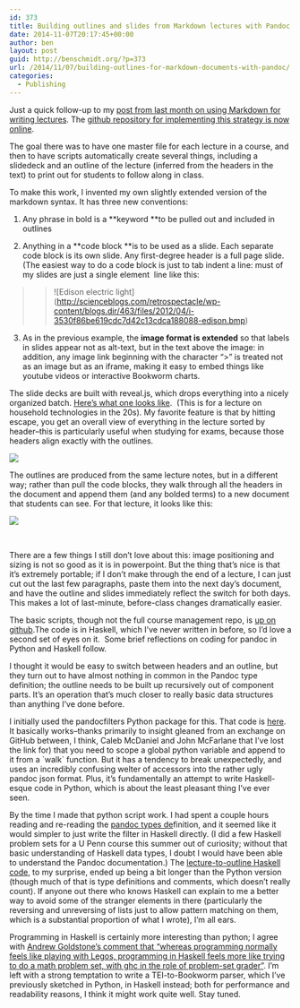 ```yaml
---
id: 373
title: Building outlines and slides from Markdown lectures with Pandoc
date: 2014-11-07T20:17:45+00:00
author: ben
layout: post
guid: http://benschmidt.org/?p=373
url: /2014/11/07/building-outlines-for-markdown-documents-with-pandoc/
categories:
  - Publishing
---
```


Just a quick follow-up to my [post from last month on using Markdown for writing lectures](http://benschmidt.org/2014/09/05/markdown-historical-writing-and-killer-apps/). The [github repository for implementing this strategy is now online](https://github.com/bmschmidt/MarkdownLectures).

The goal there was to have one master file for each lecture in a course, and then to have scripts automatically create several things, including a slidedeck and an outline of the lecture (inferred from the headers in the text) to print out for students to follow along in class.

To make this work, I invented my own slightly extended version of the markdown syntax. It has three new conventions:

1. Any phrase in bold is a **keyword **to be pulled out and included in outlines

2. Anything in a **code block **is to be used as a slide. Each separate code block is its own slide. Any first-degree header is a full page slide. (The easiest way to do a code block is just to tab indent a line: must of my slides are just a single element  line like this:

> > !\[Edison electric light\](http://scienceblogs.com/retrospectacle/wp-content/blogs.dir/463/files/2012/04/i-3530f86be619cdc7d42c13cdca188088-edison.bmp)

3. As in the previous example, the **image format is extended** so that labels in slides appear not as alt-text, but in the text above the image: in addition, any image link beginning with the character &#8220;>&#8221; is treated not as an image but as an iframe, making it easy to embed things like youtube videos or interactive Bookworm charts.

The slide decks are built with reveal.js, which drops everything into a nicely organized batch. [Here&#8217;s what one looks like](http://benschmidt.org/HIST1234/slides/11-05_Systems,_Electricity_and_Household_Labor.html#/the-system-builders).  (This is for a lecture on household technologies in the 20s). My favorite feature is that by hitting escape, you get an overall view of everything in the lecture sorted by header&#8211;this is particularly useful when studying for exams, because those headers align exactly with the outlines.

![](/wp-content/uploads/2014/11/SystemBuilders.png)

The outlines are produced from the same lecture notes, but in a different way; rather than pull the code blocks, they walk through all the headers in the document and append them (and any bolded terms) to a new document that students can see. For that lecture, it looks like this:

![](/wp-content/uploads/2014/11/Outline.png)

&nbsp;

There are a few things I still don&#8217;t love about this: image positioning and sizing is not so good as it is in powerpoint. But the thing that&#8217;s nice is that it&#8217;s extremely portable; if I don&#8217;t make through the end of a lecture, I can just cut out the last few paragraphs, paste them into the next day&#8217;s document, and have the outline and slides immediately reflect the switch for both days. This makes a lot of last-minute, before-class changes dramatically easier.

The basic scripts, though not the full course management repo, is [up on github](https://github.com/bmschmidt/MarkdownLectures).The code is in Haskell, which I&#8217;ve never written in before, so I&#8217;d love a second set of eyes on it.  Some brief reflections on coding for pandoc in Python and Haskell follow.

I thought it would be easy to switch between headers and an outline, but they turn out to have almost nothing in common in the Pandoc type definition; the outline needs to be built up recursively out of component parts. It&#8217;s an operation that&#8217;s much closer to really basic data structures than anything I&#8217;ve done before.

I initially used the pandocfilters Python package for this. That code is [here](https://gist.github.com/bmschmidt/2a5beff9ed59c1cc337b#file-lecturetooutline-py). It basically works&#8211;thanks primarily to insight gleaned from an exchange on GitHub between, I think, Caleb McDaniel and John McFarlane that I&#8217;ve lost the link for) that you need to scope a global python variable and append to it from a \`walk\` function. But it has a tendency to break unexpectedly, and uses an incredibly confusing welter of accessors into the rather ugly pandoc json format. Plus, it&#8217;s fundamentally an attempt to write Haskell-esque code in Python, which is about the least pleasant thing I&#8217;ve ever seen.

By the time I made that python script work. I had spent a couple hours reading and re-reading the [pandoc types de](http://hackage.haskell.org/package/pandoc-types)finition, and it seemed like it would simpler to just write the filter in Haskell directly. (I did a few Haskell problem sets for a U Penn course this summer out of curiosity; without that basic understanding of Haskell data types, I doubt I would have been able to understand the Pandoc documentation.) The [lecture-to-outline Haskell code](https://github.com/bmschmidt/MarkdownLectures/blob/master/lectureToOutline.hs), to my surprise, ended up being a bit longer than the Python version (though much of that is type definitions and comments, which doesn&#8217;t really count). If anyone out there who knows Haskell can explain to me a better way to avoid some of the stranger elements in there (particularly the reversing and unreversing of lists just to allow pattern matching on them, which is a substantial proportion of what I wrote), I&#8217;m all ears.

Programming in Haskell is certainly more interesting than python; I agree with [Andrew Goldstone&#8217;s comment that &#8220;whereas programming normally feels like playing with Legos, programming in Haskell feels more like trying to do a math problem set, with ghc in the role of problem-set grader&#8221;](http://andrewgoldstone.com/blog/2013/04/21/more-on-pandoc/#fn1). I&#8217;m left with a strong temptation to write a TEI-to-Bookworm parser, which I&#8217;ve previously sketched in Python, in Haskell instead; both for performance and readability reasons, I think it might work quite well. Stay tuned.

&nbsp;
